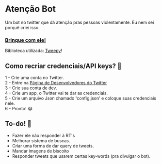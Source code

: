 # Atenção Bot
Um bot no twitter que dá atenção pras pessoas violentamente. Eu nem sei porquê criei isso.
### <a href="http://twitter.com/atencao_bot">Brinque com ele!</a><br>
Biblioteca utilizada: <a href="http://www.tweepy.org">Tweepy</a>!

## Como recriar credenciais/API keys? :thinking:

1 - Crie uma conta no Twitter.<br>
2 - Entre na <a href="http://developer.twitter.com">Página de Desenvolvedores do Twitter</a><br>
3 - Crie sua conta de dev.<br>
4 - Crie um app, o Twitter vai te dar as credenciais.<br>
5 - Crie um arquivo Json chamado 'config.json' e coloque suas credenciais nele.<br>
6 - Pronto! :joy:

## To-do! :calendar:
- Fazer ele não responder à RT's<br>
- Melhorar sistema de buscas.<br>
- Criar uma forma de dar query de tweets.<br>
- Mandar imagens de biscoito<br>
- Responder tweets que usarem certas key-words (pra divulgar o bot).
